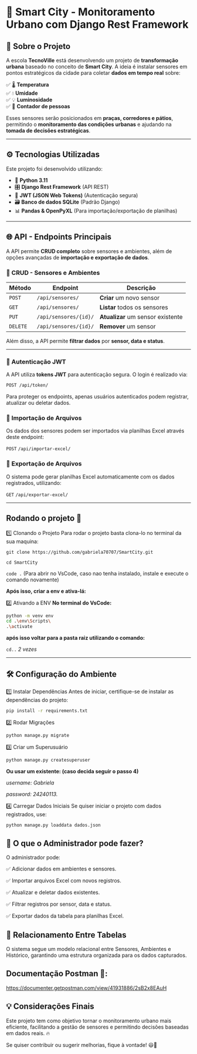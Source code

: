 # 🌆 Smart City - Monitoramento Urbano com Django Rest Framework

## 📌 Sobre o Projeto
A escola **TecnoVille** está desenvolvendo um projeto de **transformação urbana** baseado no conceito de **Smart City**. A ideia é instalar sensores em pontos estratégicos da cidade para coletar **dados em tempo real** sobre:

✅ 🌡️ **Temperatura**  
✅ 💧 **Umidade**  
✅ 💡 **Luminosidade**  
✅ 🔢 **Contador de pessoas**  

Esses sensores serão posicionados em **praças, corredores e pátios**, permitindo o **monitoramento das condições urbanas** e ajudando na **tomada de decisões estratégicas**.

---

## ⚙️ Tecnologias Utilizadas
Este projeto foi desenvolvido utilizando:

- 🐍 **Python 3.11**
- 🎛️ **Django Rest Framework** (API REST)
- 🔐 **JWT (JSON Web Tokens)** (Autenticação segura)
- 🗃️ **Banco de dados SQLite** (Padrão Django)
- 📊 **Pandas & OpenPyXL** (Para importação/exportação de planilhas)

---

## 🌐 API - Endpoints Principais
A API permite **CRUD completo** sobre sensores e ambientes, além de opções avançadas de **importação e exportação de dados**.

### 🔹 CRUD - Sensores e Ambientes
| Método  | Endpoint               | Descrição |
|---------|-----------------------|------------|
| `POST`  | `/api/sensores/`       | **Criar** um novo sensor |
| `GET`   | `/api/sensores/`       | **Listar** todos os sensores |
| `PUT`   | `/api/sensores/{id}/`  | **Atualizar** um sensor existente |
| `DELETE`| `/api/sensores/{id}/`  | **Remover** um sensor |

Além disso, a API permite **filtrar dados** por **sensor, data e status**.

---

### 🔹 Autenticação JWT
A API utiliza **tokens JWT** para autenticação segura. O login é realizado via:

```bash
POST /api/token/
```
Para proteger os endpoints, apenas usuários autenticados podem registrar, atualizar ou deletar dados.

### 🔹 Importação de Arquivos
Os dados dos sensores podem ser importados via planilhas Excel através deste endpoint:

`POST` `/api/importar-excel/`

### 🔹 Exportação de Arquivos
O sistema pode gerar planilhas Excel automaticamente com os dados registrados, utilizando:

`GET` `/api/exportar-excel/`

---

## Rodando o projeto 🚀
1️⃣ Clonando o Projeto
Para rodar o projeto basta clona-lo no terminal da sua maquina:

```git clone https://github.com/gabriela70707/SmartCity.git```

```cd SmartCity```

```code .```  (Para abrir no VsCode, caso nao tenha instalado, instale e execute o comando novamente)

**Após isso, criar a env e ativa-lá:**

2️⃣ Ativando a ENV
**No terminal do VsCode:**

```bash
python -m venv env 
cd .\env\Scripts\
.\activate
```
**após isso voltar para a pasta raiz utilizando o comando:**

`cd..` *2 vezes*

---

## 🛠️ Configuração do Ambiente
1️⃣ Instalar Dependências
Antes de iniciar, certifique-se de instalar as dependências do projeto:

```bash 
pip install -r requirements.txt
```

2️⃣ Rodar Migrações
```bash 
python manage.py migrate
```

3️⃣ Criar um Superusuário
```bash
python manage.py createsuperuser
```
**Ou usar um existente: (caso decida seguir o passo 4)**

*username: Gabriela*

*password: 24240113.*


4️⃣ Carregar Dados Iniciais
Se quiser iniciar o projeto com dados registrados, use:

```bash
python manage.py loaddata dados.json
```

## 🎯 O que o Administrador pode fazer?
O administrador pode: 

✅ Adicionar dados em ambientes e sensores.

✅ Importar arquivos Excel com novos registros.

✅ Atualizar e deletar dados existentes.

✅ Filtrar registros por sensor, data e status.

✅ Exportar dados da tabela para planilhas Excel.

## 📌 Relacionamento Entre Tabelas
O sistema segue um modelo relacional entre Sensores, Ambientes e Histórico, garantindo uma estrutura organizada para os dados capturados.


## Documentação Postman 📒:

https://documenter.getpostman.com/view/41931886/2sB2x8EAuH


## 💡 Considerações Finais
Este projeto tem como objetivo tornar o monitoramento urbano mais eficiente, facilitando a gestão de sensores e permitindo decisões baseadas em dados reais. 🔥

Se quiser contribuir ou sugerir melhorias, fique à vontade! 😃🚀
